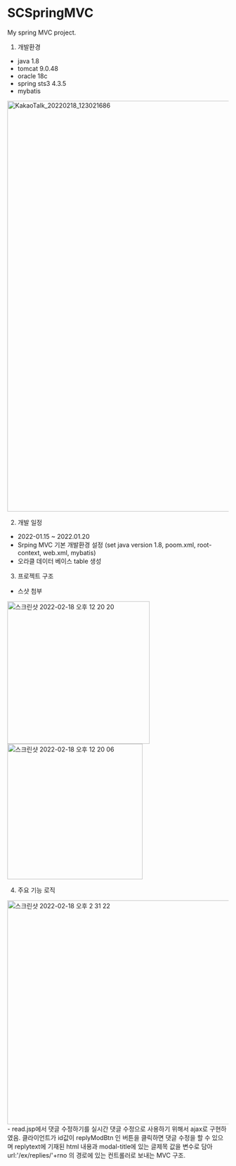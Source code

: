 # SCSpringMVC
My spring MVC project.
1. 개발환경
- java 1.8
- tomcat 9.0.48
- oracle 18c
- spring sts3 4.3.5
- mybatis
<img width="934" alt="KakaoTalk_20220218_123021686" src="https://user-images.githubusercontent.com/85739056/154613763-c3e9b42e-39fd-4d72-becd-7587bc724e30.png">

2. 개발 일정
- 2022-01.15 ~ 2022.01.20
- Srping MVC 기본 개발환경 설정 (set java version 1.8, poom.xml, root-context, web.xml, mybatis)
- 오라클 데이터 베이스 table 생성

3. 프로젝트 구조
- 스샷 첨부
<img width="324" alt="스크린샷 2022-02-18 오후 12 20 20" src="https://user-images.githubusercontent.com/85739056/154611462-1ff67e5a-b480-45ba-85e8-7fcad6725575.png">
<img width="308" alt="스크린샷 2022-02-18 오후 12 20 06" src="https://user-images.githubusercontent.com/85739056/154611478-ea76bdca-b5b8-4aca-9619-eb98a21c498e.png">

4. 주요 기능 로직
<img width="509" alt="스크린샷 2022-02-18 오후 2 31 22" src="https://user-images.githubusercontent.com/85739056/154624662-77902235-33ec-445c-b7de-205e1abd1133.png">
- read.jsp에서 댓글 수정하기를 실시간 댓글 수정으로 사용하기 위해서 ajax로 구현하였음. 클라이언트가 id값이 replyModBtn 인 버튼을 클릭하면 댓글 수정을 할 수 있으며 replytext에 기재된 html 내용과 modal-title에 있는 글제목 값을 변수로 담아 url:'/ex/replies/'+rno 의 경로에 있는 컨트롤러로 보내는 MVC 구조.


